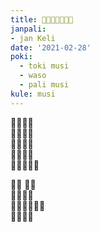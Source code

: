 ```yaml
---
title: 󱥴󱤞󱥍󱦗󱥩󱤼󱦘
janpali:
- jan Keli
date: '2021-02-28'
poki:
  - toki musi
  - waso
  - pali musi
kule: musi
---
```

󱥴󱥍󱤕󱥦 <br>
󱥴󱥍󱥩󱥚 <br>
󱥩󱥞󱤄󱤡 <br>
󱥜󱤞󱤬󱥚 <br>
󱤧󱤖󱥧󱤭󱥞

󱥴󱤨 󱥴󱥔 <br>
󱥞󱥩󱤬󱤄 <br>
󱤧󱥌󱤉󱤝󱥗󱥔 <br>
󱥩󱤏󱥔󱤴
